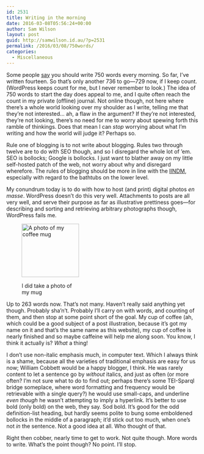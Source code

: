 ```yaml
---
id: 2531
title: Writing in the morning
date: 2016-03-08T05:56:24+00:00
author: Sam Wilson
layout: post
guid: http://samwilson.id.au/?p=2531
permalink: /2016/03/08/750words/
categories:
  - Miscellaneous
---
```

Some people [say](http://750words.com/) you should write 750 words every morning. So far, I’ve written fourteen. So that’s only another 736 to go—729 now, if I keep count. (WordPress keeps count for me, but I never remember to look.) The idea of 750 words to start the day does appeal to me, and I quite often reach the count in my private (offline) journal. Not online though, not here where there’s a whole world looking over my shoulder as I write, telling me that they’re not interested… ah, a flaw in the argument? If they’re not interested, they’re not looking, there’s no need for me to worry about spewing forth this ramble of thinkings. Does that mean I can _stop_ worrying about what I’m writing and how the world will judge it? Perhaps so.

Rule one of blogging is to not write about blogging. Rules two through twelve are to do with SEO though, and so I disregard the whole lot of ’em. SEO is bollocks; Google is bollocks. I just want to blather away on my little self-hosted patch of the web, not worry about why and disregard wherefore. The rules of blogging should be more in line with the [IINDM](http://slowdownnow.org/the-institute/membership/), especially with regard to the bathtubs on the lower level.

My conundrum today is to do with how to host (and print) digital photos _en masse_. WordPress doesn’t do this very well. Attachments to posts are all very well, and serve their purpose as far as illustrative prettiness goes—for describing and sorting and retrieving arbitrary photographs though, WordPress fails me.<figure id="attachment_2537" style="width: 150px" class="wp-caption alignright">

<img class="wp-image-2537 size-thumbnail" src="https://samwilson.id.au/wp-content/uploads/2016/03/P1080549-1-150x140.jpg" alt="A photo of my coffee mug" width="150" height="140" srcset="https://samwilson.id.au/wp-content/uploads/2016/03/P1080549-1-150x140.jpg 150w, https://samwilson.id.au/wp-content/uploads/2016/03/P1080549-1-500x467.jpg 500w, https://samwilson.id.au/wp-content/uploads/2016/03/P1080549-1-768x718.jpg 768w, https://samwilson.id.au/wp-content/uploads/2016/03/P1080549-1-1024x957.jpg 1024w" sizes="(max-width: 150px) 100vw, 150px" /><figcaption class="wp-caption-text">I did take a photo of my mug</figcaption></figure> 

Up to 263 words now. That’s not many. Haven’t really said anything yet though. Probably sha’n’t. Probably I’ll carry on with words, and counting of them, and then stop at some point short of the goal. My cup of coffee (ah, which could be a good subject of a post illustration, because it’s got my name on it and that’s the same name as this website), my cup of coffee is nearly finished and so maybe caffeine will help me along soon. You know, I think it actually is? _What_ a thing!

I don’t use non-italic emphasis much, in computer text. Which I always think is a shame, because all the varieties of traditional emphasis are easy for us now; William Cobbett would be a happy blogger, I think. He was rarely content to let a sentence go by _without_ italics, and just as often (or more often? I’m not sure what to do to find out; perhaps there’s some TEI-Sparql bridge someplace, where word formatting and frequency would be retrievable with a single query?) he would use small-caps, and underline _even though_ he wasn’t attempting to imply a hyperlink. It’s better to use bold (only bold) on the web, they say. Sod bold. It’s good for the odd definition-list heading, but hardly seems polite to bung some emboldened bollocks in the middle of a paragraph; it’d stick out too much, when one’s not _in_ the sentence. Not a good idea at all. Who thought of that.

Right then cobber, nearly time to get to work. Not quite though. More words to write. What’s the point though? No point. I’ll stop.